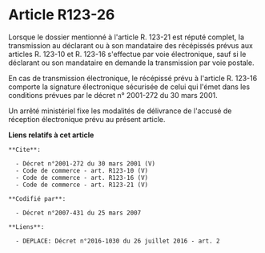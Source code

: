# Article R123-26

Lorsque le dossier mentionné à l'article R. 123-21 est réputé complet, la transmission au déclarant ou à son mandataire des
récépissés prévus aux articles R. 123-10 et R. 123-16 s'effectue par voie électronique, sauf si le déclarant ou son
mandataire en demande la transmission par voie postale. 

En cas de transmission électronique, le récépissé prévu à l'article R. 123-16 comporte la signature électronique sécurisée de
celui qui l'émet dans les conditions prévues par le décret n° 2001-272 du 30 mars 2001. 

Un arrêté ministériel fixe les modalités de délivrance de l'accusé de réception électronique prévu au présent article.

**Liens relatifs à cet article**

	**Cite**:

	  - Décret n°2001-272 du 30 mars 2001 (V)
	  - Code de commerce - art. R123-10 (V)
	  - Code de commerce - art. R123-16 (V)
	  - Code de commerce - art. R123-21 (V)

	**Codifié par**:

	  - Décret n°2007-431 du 25 mars 2007

	**Liens**:

	  - DEPLACE: Décret n°2016-1030 du 26 juillet 2016 - art. 2
